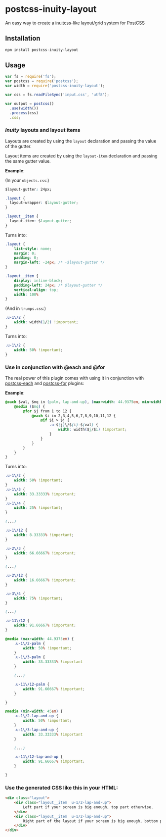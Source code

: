 # postcss-inuity-layout

An easy way to create a [inuitcss]-like layout/grid system for [PostCSS]

[PostCSS]: https://github.com/postcss/postcss
[inuitcss]: https://github.com/inuitcss

## Installation

```js
npm install postcss-inuity-layout
```

## Usage

```js
var fs = require('fs');
var postcss = require('postcss');
var width = require('postcss-inuity-layout');

var css = fs.readFileSync('input.css', 'utf8');

var output = postcss()
  .use(width())
  .process(css)
  .css;
```

### *Inuity* layouts and layout items

Layouts are created by using the `layout` declaration and passing the value of the gutter.

Layout items are created by using the `layout-item` declaration and passing the same gutter value.

**Example**:

(In your `objects.css`:)

```css
$layout-gutter: 24px;

.layout {
  layout-wrapper: $layout-gutter;
}

.layout__item {
  layout-item: $layout-gutter;
}
```

Turns into:

```css
.layout {
    list-style: none;
    margin: 0;
    padding: 0;
    margin-left: -24px; /* -$layout-gutter */
}

.layout__item {
    display: inline-block;
    padding-left: 24px; /* $layout-gutter */
    vertical-align: top;
    width: 100%
}
```

(And in `trumps.css`:)

```css
.u-1\/2 {
    width: width(1/2) !important;
}
```

Turns into:

```css
.u-1\/2 {
    width: 50% !important;
}
```

### Use in conjunction with @each and @for

The real power of this plugin comes with using it in conjunction with [postcss-each] and [postcss-for] plugins:

[postcss-each]: https://github.com/outpunk/postcss-each
[postcss-for]: https://github.com/antyakushev/postcss-for

**Example**:

```css
@each $val, $mq in (palm, lap-and-up), (max-width: 44.9375em, min-width: 45em) {
    @media ($mq) {
        @for $j from 1 to 12 {
            @each $i in 2,3,4,5,6,7,8,9,10,11,12 {
                @if $i > $j {
                    .u-$(j)\/$(i)-$(val) {
                        width: width($j/$i) !important;
                    }
                }
            }
        }
    }
}
```

Turns into:

```css
.u-1\/2 {
    width: 50% !important;
}
.u-1\/3 {
    width: 33.33333% !important;
}
.u-1\/4 {
    width: 25% !important;
}

(...)

.u-1\/12 {
    width: 8.33333% !important;
}

.u-2\/3 {
    width: 66.66667% !important;
}

(...)

.u-2\/12 {
    width: 16.66667% !important;
}

.u-3\/4 {
    width: 75% !important;
}

(...)

.u-11\/12 {
    width: 91.66667% !important;
}

@media (max-width: 44.9375em) {
    .u-1\/2-palm {
        width: 50% !important;
    }
    .u-1\/3-palm {
        width: 33.33333% !important
    }

    (...)

    .u-11\/12-palm {
        width: 91.66667% !important;
    }

}

@media (min-width: 45em) {
    .u-1\/2-lap-and-up {
        width: 50% !important;
    }
    .u-1\/3-lap-and-up {
        width: 33.33333% !important
    }

    (...)

    .u-11\/12-lap-and-up {
        width: 91.66667% !important;
    }

}
```

### Use the generated CSS like this in your HTML:

```html
<div class="layout">
    <div class="layout__item  u-1/2-lap-and-up">
        Left part if your screen is big enough, top part otherwise.
    </div>
    <div class="layout__item  u-1/2-lap-and-up">
        Right part of the layout if your screen is big enough, bottom part otherwise.
    </div>
</div>
```
